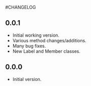 #CHANGELOG

## 0.0.1
- Initial working version.
- Various method changes/additions.
- Many bug fixes.
- New Label and Member classes.

## 0.0.0
- Initial version.